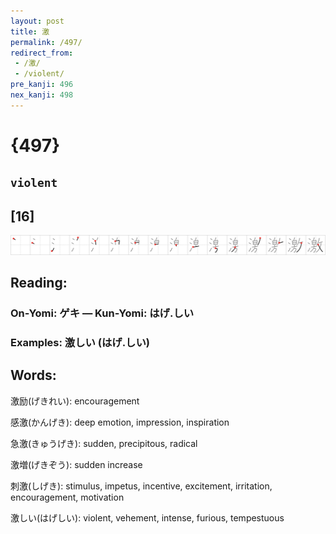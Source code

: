 ```yaml
---
layout: post
title: 激
permalink: /497/
redirect_from:
 - /激/
 - /violent/
pre_kanji: 496
nex_kanji: 498
---
```


# {497}

## `violent`

## [16]

<div class="stroke"><img src="../images/E6BF80.png" /></div>

## Reading:

### On-Yomi: ゲキ &mdash; Kun-Yomi: はげ.しい

### Examples: 激しい (はげ.しい)

## Words:

激励(げきれい): encouragement

感激(かんげき): deep emotion, impression, inspiration

急激(きゅうげき): sudden, precipitous, radical

激増(げきぞう): sudden increase

刺激(しげき): stimulus, impetus, incentive, excitement, irritation, encouragement, motivation

激しい(はげしい): violent, vehement, intense, furious, tempestuous
